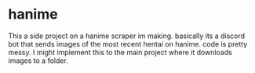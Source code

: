 # hanime
This a side project on a hanime scraper im making. basically its a discord bot that sends images of the most recent hentai on hanime. code is pretty messy. I might implement this to the main project where it downloads images to a folder.
